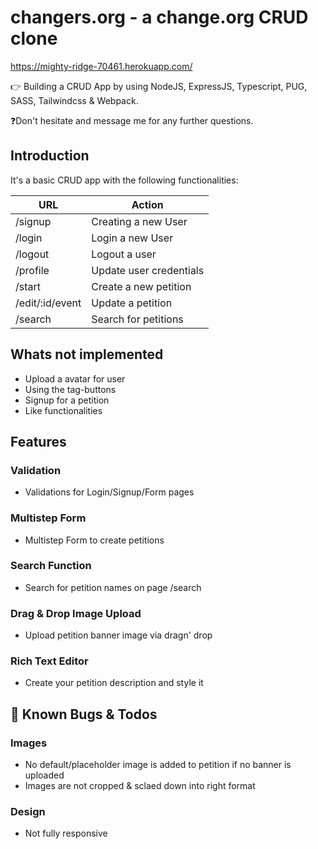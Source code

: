 # changers.org - a change.org CRUD clone
https://mighty-ridge-70461.herokuapp.com/

👉 Building a CRUD App by using NodeJS, ExpressJS, Typescript, PUG, SASS, Tailwindcss & Webpack.

❓Don't hesitate and message me for any further questions.


## Introduction
It's a basic CRUD app with the following functionalities:

| URL   |      Action      | 
|----------|-------------|
| /signup | Creating a new User |
| /login | Login a new User   |
| /logout | Logout a user |
| /profile | Update user credentials |
| /start| Create a new petition |
| /edit/:id/event | Update a petition |
| /search| Search for petitions |

## Whats not implemented
- Upload a avatar for user
- Using the tag-buttons 
- Signup for a petition
- Like functionalities


## Features
### Validation
- Validations for Login/Signup/Form pages

### Multistep Form
- Multistep Form to create petitions

### Search Function
- Search for petition names on page /search

### Drag & Drop Image Upload
- Upload petition banner image via dragn' drop

### Rich Text Editor
- Create your petition description and style it


## 🐞 Known Bugs & Todos
### Images
- No default/placeholder image is added to petition if no banner is uploaded
- Images are not cropped & sclaed down into right format

### Design
- Not fully responsive




 
